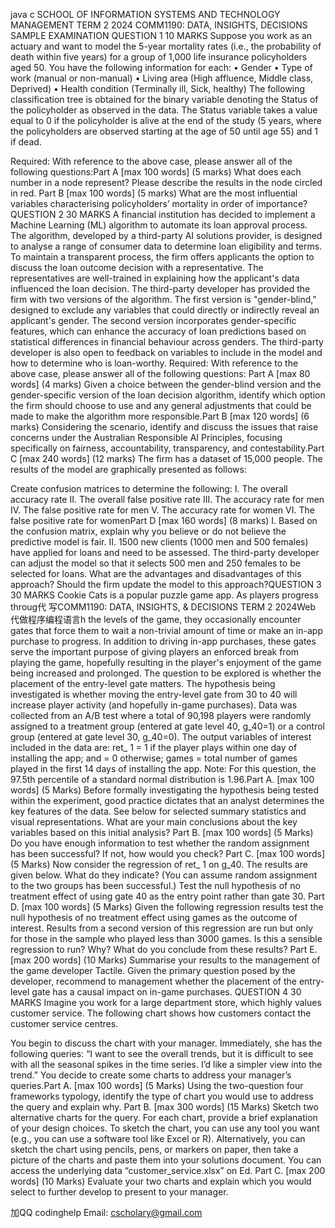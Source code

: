 java c SCHOOL OF INFORMATION SYSTEMS AND TECHNOLOGY MANAGEMENT TERM 2 2024 COMM1190: DATA, INSIGHTS,  DECISIONS SAMPLE EXAMINATION QUESTION 1 10 MARKS Suppose you work as an actuary and want to model the 5-year mortality rates (i.e., the probability of death within five years) for a group of 1,000 life insurance policyholders aged 50. You have the following information for each: • Gender • Type of work (manual or non-manual) • Living area (High affluence, Middle class, Deprived) • Health condition (Terminally ill, Sick, healthy) The following classification tree is obtained for the binary variable denoting the Status of the policyholder as observed in the data. The Status variable takes a value equal to 0 if the policyholder is alive at the end of the study (5 years, where the policyholders are observed starting at the age of 50 until age 55) and 1 if dead.

Required: With reference to the above case, please answer all of the following questions:Part A [max 100 words] (5 marks) What does each number in a node represent? Please describe the results in the node circled in red. Part B [max 100 words] (5 marks)
What are the most influential variables characterising policyholders’ mortality in order of importance?QUESTION 2 30 MARKS A financial institution has decided to implement a Machine Learning (ML) algorithm to automate its loan approval process. The algorithm, developed by a third-party AI solutions provider, is designed to analyse a range of consumer data to determine loan eligibility and terms. To maintain a transparent process, the firm offers applicants the option to discuss the loan outcome decision with a representative. The representatives are well-trained in explaining how the applicant's data influenced the loan decision. The third-party developer has provided the firm with two versions of the algorithm. The first version is "gender-blind," designed to exclude any variables that could directly or indirectly reveal an applicant's gender. The second version incorporates gender-specific features, which can enhance the accuracy of loan predictions based on statistical differences in financial behaviour across genders. The third-party developer is also open to feedback on variables to include in the model and how to determine who is loan-worthy. Required: With reference to the above case, please answer all of the following questions: Part A [max 80 words] (4 marks)
Given a choice between the gender-blind version and the gender-specific version of the loan  decision algorithm, identify which option the firm should choose to use and any general adjustments that could be made to make the algorithm more responsible.Part B [max 120 words] (6 marks) Considering the scenario, identify and discuss the issues that raise concerns under the Australian Responsible AI Principles, focusing specifically on fairness, accountability, transparency, and contestability.Part C [max 240 words] (12 marks) The firm has a dataset of 15,000 people. The results of the model are graphically presented as follows:

Create confusion matrices to determine the following: I.          The overall accuracy rate II.         The overall false positive rate III.        The accuracy rate for men IV.       The false positive rate for men V.        The accuracy rate for women VI.       The false positive rate for womenPart D [max 160 words] (8 marks) I.       Based on the confusion matrix, explain why you believe or do not believe the predictive model is fair. II.      1500 new clients (1000 men and 500 females) have applied for loans and need to be assessed. The third-party developer can adjust the model so that it selects  500 men and 250 females to be selected for loans. What are the advantages and disadvantages of this approach? Should the firm update the model to this approach?QUESTION 3 30 MARKS Cookie Cats is a popular puzzle game app. As players progress throug代 写COMM1190: DATA, INSIGHTS, & DECISIONS TERM 2 2024Web 代做程序编程语言h the levels of the game, they occasionally encounter gates that force them to wait a non-trivial amount of time  or make an in-app purchase to progress. In addition to driving in-app purchases, these gates serve the important purpose of giving players an enforced break from playing the game, hopefully resulting in the player's enjoyment of the game being increased and prolonged. The question to be explored is whether the placement of the entry-level gate matters. The hypothesis being investigated is whether moving the entry-level gate from 30 to 40 will increase player activity (and hopefully in-game purchases). Data was collected from an A/B test where a total of 90,198 players were randomly assigned to a treatment group (entered at gate level 40, g_40=1) or a control group (entered at gate level 30, g_40=0). The output variables of interest included in the data are: ret_ 1 = 1 if the player plays within one day of installing the app; and = 0 otherwise; games = total number of games played in the first 14 days of installing the app. Note: For this question, the 97.5th percentile of a standard normal distribution is 1.96.Part A. [max 100 words] (5 Marks) Before formally investigating the hypothesis being tested within the experiment, good practice dictates that an analyst determines the key features of the data. See below for selected summary statistics and visual representations. What are your main conclusions about the key variables based on this initial analysis? Part B. [max 100 words] (5 Marks) Do you have enough information to test whether the random assignment has been successful? If not, how would you check? Part C. [max 100 words] (5 Marks)
Now consider the regression of ret_ 1 on g_40. The results are given below. What do they indicate? (You can assume random assignment to the two groups has been successful.) Test the null hypothesis of no treatment effect of using gate 40 as the entry point rather than gate 30. Part D. [max 100 words] (5 Marks)
Given the following regression results test the null hypothesis of no treatment effect using games as the outcome of interest. Results from a second version of this regression are run but only for those in the sample who played less than 3000 games. Is this a sensible regression to run? Why? What do you conclude from these results? Part E. [max 200 words] (10 Marks) Summarise your results to the management of the game developer Tactile. Given the primary question posed by the developer, recommend to management whether the placement of the entry-level gate has a causal impact on in-game purchases. QUESTION 4 30 MARKS Imagine you work for a large department store, which highly values customer service. The following chart shows how customers contact the customer service centres.

You begin to discuss the chart with your manager. Immediately, she has the following queries: “I want to see the overall trends, but it is difficult to see with all the seasonal spikes  in the time series. I’d like a simpler view into the trend.” You decide to create some charts to address your manager’s queries.Part A. [max 100 words] (5 Marks) Using the two-question four frameworks typology, identify the type of chart you would use to  address the query and explain why. Part B. [max 300 words] (15 Marks)
Sketch two alternative charts for the query. For each chart, provide a brief explanation of your design choices. To sketch the chart, you can use any tool you want (e.g., you can use a software tool like Excel or R). Alternatively, you can sketch the chart using pencils, pens, or markers on paper, then take a picture of the charts and paste them into your solutions document. You can access the underlying data “customer_service.xlsx” on Ed. Part C. [max 200 words] (10 Marks)
Evaluate your two charts and explain which you would select to further develop to present to  your manager.

加QQ codinghelp Email: cscholary@gmail.com
